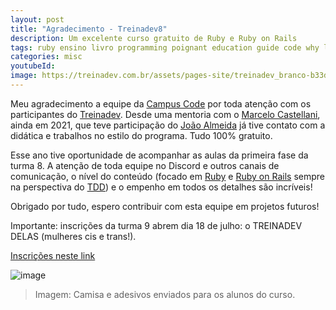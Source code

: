 ```yaml
---
layout: post
title: "Agradecimento - Treinadev8"
description: Um excelente curso gratuito de Ruby e Ruby on Rails
tags: ruby ensino livro programming poignant education guide code why lucky  stiff rubyonrails rails
categories: misc
youtubeId:
image: https://treinadev.com.br/assets/pages-site/treinadev_branco-b33d3c02173259df825fde3ab9a68f33457d360c62eeee6c78edc8efbc622116.svg
---
```


Meu agradecimento a equipe da [Campus Code](https://campuscode.com.br/) por toda atenção com os participantes do [Treinadev](https://treinadev.com.br/). Desde uma mentoria com o [Marcelo Castellani](https://twitter.com/mfcastellani), ainda em 2021, que teve participação do [João Almeida](https://twitter.com/joaorsalmeida) já tive contato com a didática e trabalhos no estilo do programa. Tudo 100% gratuito.

Esse ano tive oportunidade de acompanhar as aulas da primeira fase da turma 8. A atenção de toda equipe no Discord e outros canais de comunicação, o nível do conteúdo (focado em [Ruby](https://www.ruby-lang.org/pt/) e [Ruby on Rails](https://rubyonrailsbrasil.com.br/) sempre na perspectiva do [TDD](https://blog.locaweb.com.br/temas/codigo-aberto/entenda-o-que-e-tdd-e-quais-sao-as-suas-vantagens/)) e o empenho em todos os detalhes são incríveis!

Obrigado por tudo, espero contribuir com esta equipe em projetos futuros!

Importante: inscrições da turma 9 abrem dia 18 de julho: o TREINADEV DELAS (mulheres cis e trans!).

[Inscrições neste link](https://treinadev.com.br/)

![image](https://user-images.githubusercontent.com/64807181/179326458-4a97cd71-5554-4b02-bdda-47aeacaa1174.png)
>Imagem: Camisa e adesivos enviados para os alunos do curso.
